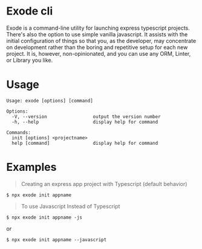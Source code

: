 # Exode cli

Exode is a command-line utility for launching express typescript projects. There's also the option to use simple vanilla javascript. It assists with the initial configuration of things so that you, as the developer, may concentrate on development rather than the boring and repetitive setup for each new project. It is, however, non-opinionated, and you can use any ORM, Linter, or Library you like.

# Usage

```shell
Usage: exode [options] [command]

Options:
  -V, --version                 output the version number
  -h, --help                    display help for command

Commands:
  init [options] <projectname>
  help [command]                display help for command
```

# Examples

> Creating an express app project with Typescript (default behavior)

```
$ npx exode init appname
```

> To use Javascript Instead of Typescript

```
$ npx exode init appname -js
```

or

```
$ npx exode init appname --javascript
```
